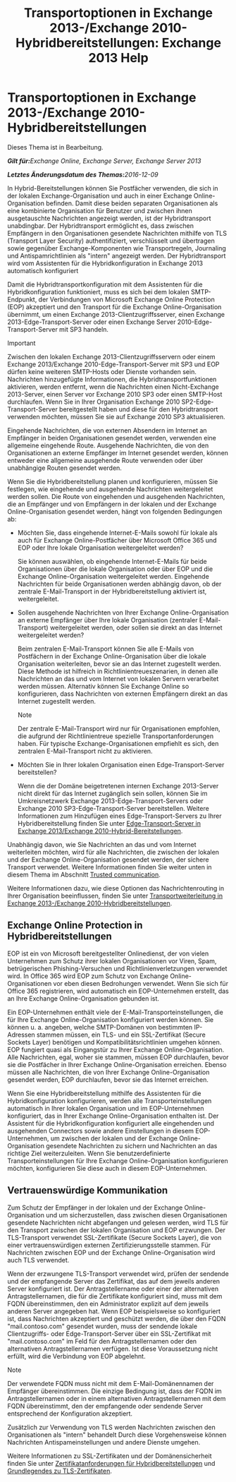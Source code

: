 ﻿---
title: 'Transportoptionen in Exchange 2013-/Exchange 2010-Hybridbereitstellungen: Exchange 2013 Help'
TOCTitle: Transportoptionen in Exchange 2013-/Exchange 2010-Hybridbereitstellungen
ms:assetid: 57f93b81-d153-4f0d-81f6-085130319803
ms:mtpsurl: https://technet.microsoft.com/de-de/library/Dn393960(v=EXCHG.150)
ms:contentKeyID: 59634181
ms.date: 01/01/2018
mtps_version: v=EXCHG.150
ms.translationtype: HT
---

# Transportoptionen in Exchange 2013-/Exchange 2010-Hybridbereitstellungen

Dieses Thema ist in Bearbeitung.  

_<strong>Gilt für:</strong>Exchange Online, Exchange Server, Exchange Server 2013_

_<strong>Letztes Änderungsdatum des Themas:</strong>2016-12-09_

In Hybrid-Bereitstellungen können Sie Postfächer verwenden, die sich in der lokalen Exchange-Organisation und auch in einer Exchange Online-Organisation befinden. Damit diese beiden separaten Organisationen als eine kombinierte Organisation für Benutzer und zwischen ihnen ausgetauschte Nachrichten angezeigt werden, ist der Hybridtransport unabdingbar. Der Hybridtransport ermöglicht es, dass zwischen Empfängern in den Organisationen gesendete Nachrichten mithilfe von TLS (Transport Layer Security) authentifiziert, verschlüsselt und übertragen sowie gegenüber Exchange-Komponenten wie Transportregeln, Journaling und Antispamrichtlinien als "intern" angezeigt werden. Der Hybridtransport wird vom Assistenten für die Hybridkonfiguration in Exchange 2013 automatisch konfiguriert

Damit die Hybridtransportkonfiguration mit dem Assistenten für die Hybridkonfiguration funktioniert, muss es sich bei dem lokalen SMTP-Endpunkt, der Verbindungen von Microsoft Exchange Online Protection (EOP) akzeptiert und den Transport für die Exchange Online-Organisation übernimmt, um einen Exchange 2013-Clientzugriffsserver, einen Exchange 2013-Edge-Transport-Server oder einen Exchange Server 2010-Edge-Transport-Server mit SP3 handeln.


> [!IMPORTANT]
> Zwischen den lokalen Exchange 2013-Clientzugriffsservern oder einem Exchange 2013/Exchange 2010-Edge-Transport-Server mit SP3 und EOP dürfen keine weiteren SMTP-Hosts oder Dienste vorhanden sein. Nachrichten hinzugefügte Informationen, die Hybridtransportfunktionen aktivieren, werden entfernt, wenn die Nachrichten einen Nicht-Exchange 2013-Server, einen Server vor Exchange 2010 SP3 oder einen SMTP-Host durchlaufen. Wenn Sie in Ihrer Organisation Exchange 2010 SP2-Edge-Transport-Server bereitgestellt haben und diese für den Hybridtransport verwenden möchten, müssen Sie sie auf Exchange 2010 SP3 aktualisieren.



Eingehende Nachrichten, die von externen Absendern im Internet an Empfänger in beiden Organisationen gesendet werden, verwenden eine allgemeine eingehende Route. Ausgehende Nachrichten, die von den Organisationen an externe Empfänger im Internet gesendet werden, können entweder eine allgemeine ausgehende Route verwenden oder über unabhängige Routen gesendet werden.

Wenn Sie die Hybridbereitstellung planen und konfigurieren, müssen Sie festlegen, wie eingehende und ausgehende Nachrichten weitergeleitet werden sollen. Die Route von eingehenden und ausgehenden Nachrichten, die an Empfänger und von Empfängern in der lokalen und der Exchange Online-Organisation gesendet werden, hängt von folgenden Bedingungen ab:

  - Möchten Sie, dass eingehende Internet-E-Mails sowohl für lokale als auch für Exchange Online-Postfächer über Microsoft Office 365 und EOP oder Ihre lokale Organisation weitergeleitet werden?
    
    Sie können auswählen, ob eingehende Internet-E-Mails für beide Organisationen über die lokale Organisation oder über EOP und die Exchange Online-Organisation weitergeleitet werden. Eingehende Nachrichten für beide Organisationen werden abhängig davon, ob der zentrale E-Mail-Transport in der Hybridbereitstellung aktiviert ist, weitergeleitet.

  - Sollen ausgehende Nachrichten von Ihrer Exchange Online-Organisation an externe Empfänger über Ihre lokale Organisation (zentraler E-Mail-Transport) weitergeleitet werden, oder sollen sie direkt an das Internet weitergeleitet werden?
    
    Beim zentralen E-Mail-Transport können Sie alle E-Mails von Postfächern in der Exchange Online-Organisation über die lokale Organisation weiterleiten, bevor sie an das Internet zugestellt werden. Diese Methode ist hilfreich in Richtlinientreueszenarien, in denen alle Nachrichten an das und vom Internet von lokalen Servern verarbeitet werden müssen. Alternativ können Sie Exchange Online so konfigurieren, dass Nachrichten von externen Empfängern direkt an das Internet zugestellt werden.
    

    > [!NOTE]
    > Der zentrale E-Mail-Transport wird nur für Organisationen empfohlen, die aufgrund der Richtlinientreue spezielle Transportanforderungen haben. Für typische Exchange-Organisationen empfiehlt es sich, den zentralen E-Mail-Transport nicht zu aktivieren.



  - Möchten Sie in Ihrer lokalen Organisation einen Edge-Transport-Server bereitstellen?
    
    Wenn die der Domäne beigetretenen internen Exchange 2013-Server nicht direkt für das Internet zugänglich sein sollen, können Sie im Umkreisnetzwerk Exchange 2013-Edge-Transport-Servers oder Exchange 2010 SP3-Edge-Transport-Server bereitstellen. Weitere Informationen zum Hinzufügen eines Edge-Transport-Servers zu Ihrer Hybridbereitstellung finden Sie unter [Edge-Transport-Server in Exchange 2013/Exchange 2010-Hybrid-Bereitstellungen](edge-transport-servers-in-exchange-2013-exchange-2010-hybrid-deployments-exchange-2013-help.md).

Unabhängig davon, wie Sie Nachrichten an das und vom Internet weiterleiten möchten, wird für alle Nachrichten, die zwischen der lokalen und der Exchange Online-Organisation gesendet werden, der sichere Transport verwendet. Weitere Informationen finden Sie weiter unten in diesem Thema im Abschnitt [Trusted communication](transport-options-in-exchange-hybrid-deployments-exchange-2013-help.md).

Weitere Informationen dazu, wie diese Optionen das Nachrichtenrouting in Ihrer Organisation beeinflussen, finden Sie unter [Transportweiterleitung in Exchange 2013-/Exchange 2010-Hybridbereitstellungen](transport-routing-in-exchange-2013-exchange-2010-hybrid-deployments-exchange-2013-help.md).

## Exchange Online Protection in Hybridbereitstellungen

EOP ist ein von Microsoft bereitgestellter Onlinedienst, der von vielen Unternehmen zum Schutz ihrer lokalen Organisationen vor Viren, Spam, betrügerischen Phishing-Versuchen und Richtlinienverletzungen verwendet wird. In Office 365 wird EOP zum Schutz von Exchange Online-Organisationen vor eben diesen Bedrohungen verwendet. Wenn Sie sich für Office 365 registrieren, wird automatisch ein EOP-Unternehmen erstellt, das an Ihre Exchange Online-Organisation gebunden ist.

Ein EOP-Unternehmen enthält viele der E-Mail-Transporteinstellungen, die für Ihre Exchange Online-Organisation konfiguriert werden können. Sie können u. a. angeben, welche SMTP-Domänen von bestimmten IP-Adressen stammen müssen, ein TLS- und ein SSL-Zertifikat (Secure Sockets Layer) benötigen und Kompatibilitätsrichtlinien umgehen können. EOP fungiert quasi als Eingangstür zu Ihrer Exchange Online-Organisation. Alle Nachrichten, egal, woher sie stammen, müssen EOP durchlaufen, bevor sie die Postfächer in Ihrer Exchange Online-Organisation erreichen. Ebenso müssen alle Nachrichten, die von Ihrer Exchange Online-Organisation gesendet werden, EOP durchlaufen, bevor sie das Internet erreichen.

Wenn Sie eine Hybridbereitstellung mithilfe des Assistenten für die Hybridkonfiguration konfigurieren, werden alle Transporteinstellungen automatisch in Ihrer lokalen Organisation und im EOP-Unternehmen konfiguriert, das in Ihrer Exchange Online-Organisation enthalten ist. Der Assistent für die Hybridkonfiguration konfiguriert alle eingehenden und ausgehenden Connectors sowie andere Einstellungen in diesem EOP-Unternehmen, um zwischen der lokalen und der Exchange Online-Organisation gesendete Nachrichten zu sichern und Nachrichten an das richtige Ziel weiterzuleiten. Wenn Sie benutzerdefinierte Transporteinstellungen für Ihre Exchange Online-Organisation konfigurieren möchten, konfigurieren Sie diese auch in diesem EOP-Unternehmen.

## Vertrauenswürdige Kommunikation

Zum Schutz der Empfänger in der lokalen und der Exchange Online-Organisation und um sicherzustellen, dass zwischen diesen Organisationen gesendete Nachrichten nicht abgefangen und gelesen werden, wird TLS für den Transport zwischen der lokalen Organisation und EOP erzwungen. Der TLS-Transport verwendet SSL-Zertifikate (Secure Sockets Layer), die von einer vertrauenswürdigen externen Zertifizierungsstelle stammen. Für Nachrichten zwischen EOP und der Exchange Online-Organisation wird auch TLS verwendet.

Wenn der erzwungene TLS-Transport verwendet wird, prüfen der sendende und der empfangende Server das Zertifikat, das auf dem jeweils anderen Server konfiguriert ist. Der Antragstellername oder einer der alternativen Antragstellernamen, die für die Zertifikate konfiguriert sind, muss mit dem FQDN übereinstimmen, den ein Administrator explizit auf dem jeweils anderen Server angegeben hat. Wenn EOP beispielsweise so konfiguriert ist, dass Nachrichten akzeptiert und geschützt werden, die über den FQDN "mail.contoso.com" gesendet wurden, muss der sendende lokale Clientzugriffs- oder Edge-Transport-Server über ein SSL-Zertifikat mit "mail.contoso.com" im Feld für den Antragstellernamen oder den alternativen Antragstellernamen verfügen. Ist diese Voraussetzung nicht erfüllt, wird die Verbindung von EOP abgelehnt.


> [!NOTE]
> Der verwendete FQDN muss nicht mit dem E-Mail-Domänennamen der Empfänger übereinstimmen. Die einzige Bedingung ist, dass der FQDN im Antragstellernamen oder in einem alternativen Antragstellernamen mit dem FQDN übereinstimmt, den der empfangende oder sendende Server entsprechend der Konfiguration akzeptiert.



Zusätzlich zur Verwendung von TLS werden Nachrichten zwischen den Organisationen als "intern" behandelt Durch diese Vorgehensweise können Nachrichten Antispameinstellungen und andere Dienste umgehen.

Weitere Informationen zu SSL-Zertifikaten und der Domänensicherheit finden Sie unter [Zertifikatanforderungen für Hybridbereitstellungen](certificate-requirements-for-hybrid-deployments-exchange-2013-help.md) und [Grundlegendes zu TLS-Zertifikaten](http://go.microsoft.com/fwlink/p/?linkid=187237).

